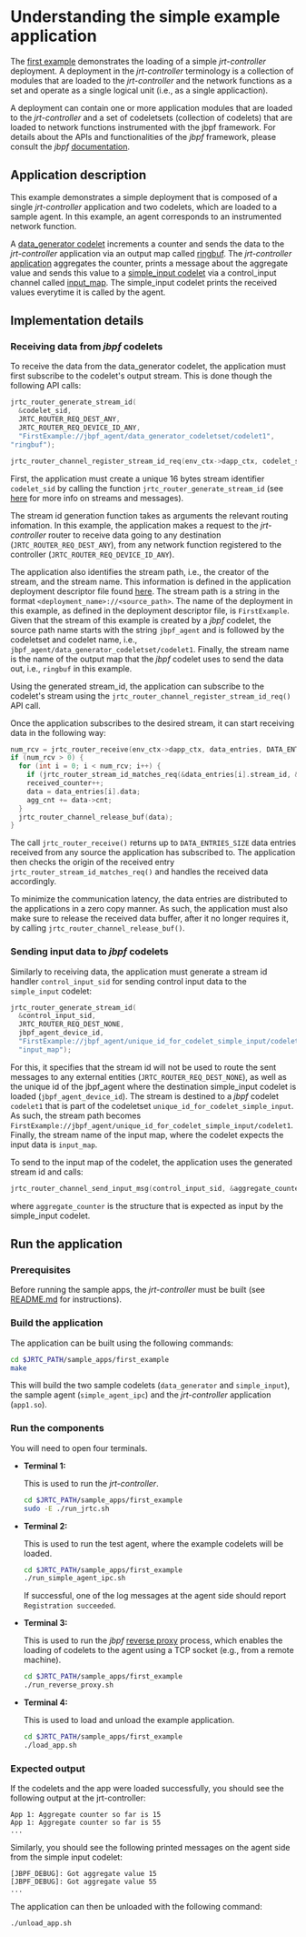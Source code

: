 # Understanding the simple example application

The [first example](../sample_apps/first_example/) demonstrates the loading of a simple *jrt-controller* deployment.
A deployment in the *jrt-controller* terminology is a collection of modules that are loaded to the *jrt-controller* and the network functions as a set and operate as a single logical unit (i.e., as a single applicaction). 

A deployment can contain one or more application modules that are loaded to the *jrt-controller* and a set of codeletsets (collection of codelets) that are loaded to network functions instrumented with the jbpf framework. 
For details about the APIs and functionalities of the *jbpf* framework, please consult the *jbpf* [documentation](https://github.com/microsoft/jbpf/blob/main/README.md).

## Application description

This example demonstrates a simple deployment that is composed of a single *jrt-controller* application and two codelets, which are loaded to a sample agent.
In this example, an agent corresponds to an instrumented network function. 

A [data_generator codelet](../sample_apps/first_example/jbpf_codelets/data_generator/data_generator_codelet.c) increments a counter and sends the data to the *jrt-controller* application via an output map called [ringbuf](../sample_apps/first_example/jbpf_codelets/data_generator/data_generator_codelet.yaml).
The *jrt-controller* [application](../sample_apps/first_example/first_example.c) aggregates the counter, prints a message about the aggregate value 
and sends this value to a [simple_input codelet](../sample_apps/first_example/jbpf_codelets/simple_input/simple_input_program.c) 
via a control_input channel called [input_map](../sample_apps/first_example/jbpf_codelets/simple_input/codeletset.yaml). 
The simple_input codelet prints the received values everytime it is called by the agent.

## Implementation details

### Receiving data from *jbpf* codelets

To receive the data from the data_generator codelet, the application must first subscribe to the codelet's output stream. This is done though the following API calls:
```C
jrtc_router_generate_stream_id(
  &codelet_sid,
  JRTC_ROUTER_REQ_DEST_ANY,
  JRTC_ROUTER_REQ_DEVICE_ID_ANY,
  "FirstExample://jbpf_agent/data_generator_codeletset/codelet1",
"ringbuf");

jrtc_router_channel_register_stream_id_req(env_ctx->dapp_ctx, codelet_sid);
```
First, the application must create a unique 16 bytes stream identifier `codelet_sid` by calling the function `jrtc_router_generate_stream_id` (see [here](./streams.md) for more info on streams and messages).

The stream id generation function takes as arguments the relevant routing infomation. In this example, the application makes a request to the *jrt-controller* router to receive data going to any destination (`JRTC_ROUTER_REQ_DEST_ANY`), from any network function registered to the controller (`JRTC_ROUTER_REQ_DEVICE_ID_ANY`).

The application also identifies the stream path, i.e., the creator of the stream, and the stream name. 
This information is defined in the application deployment descriptor file found [here](../sample_apps/first_example/jbpf_codelets/data_generator/data_generator_codelet.yaml).
The stream path is a string in the format `<deployment_name>://<source_path>`.
The name of the deployment in this example, as defined in the deployment descriptor file, is `FirstExample`.
Given that the stream of this example is created by a *jbpf* codelet, the source path name starts with the string `jbpf_agent` and is followed by the codeletset and codelet name, i.e., `jbpf_agent/data_generator_codeletset/codelet1`.
Finally, the stream name is the name of the output map that the *jbpf* codelet uses to send the data out, i.e., `ringbuf` in this example.

Using the generated stream_id, the application can subscribe to the codelet's stream using the `jrtc_router_channel_register_stream_id_req()` API call.

Once the application subscribes to the desired stream, it can start receiving data in the following way:

```C
num_rcv = jrtc_router_receive(env_ctx->dapp_ctx, data_entries, DATA_ENTRIES_SIZE);
if (num_rcv > 0) {
  for (int i = 0; i < num_rcv; i++) {
    if (jrtc_router_stream_id_matches_req(&data_entries[i].stream_id, &codelet_sid)) {
    received_counter++;
    data = data_entries[i].data;
    agg_cnt += data->cnt;
  }
  jrtc_router_channel_release_buf(data);
}
```

The call `jrtc_router_receive()` returns up to `DATA_ENTRIES_SIZE` data entries received from any source the application has subscribed to.
The application then checks the origin of the received entry `jrtc_router_stream_id_matches_req()` and handles the received data accordingly.

To minimize the communication latency, the data entries are distributed to the applications in a zero copy manner.
As such, the application must also make sure to release the received data buffer, after it no longer requires it, by calling `jrtc_router_channel_release_buf()`.

### Sending input data to *jbpf* codelets

Similarly to receiving data, the application must generate a stream id handler `control_input_sid` for sending control input data to the `simple_input` codelet:
```C
jrtc_router_generate_stream_id(
  &control_input_sid,
  JRTC_ROUTER_REQ_DEST_NONE,
  jbpf_agent_device_id,
  "FirstExample://jbpf_agent/unique_id_for_codelet_simple_input/codelet1",
  "input_map");
```
For this, it specifies that the stream id will not be used to route the sent messages to any external entities (`JRTC_ROUTER_REQ_DEST_NONE`), as well as the unique id of the jbpf_agent where the destination simple_input codelet is loaded (`jbpf_agent_device_id`).
The stream is destined to a *jbpf* codelet `codelet1` that is part of the codeletset `unique_id_for_codelet_simple_input`.
As such, the stream path becomes `FirstExample://jbpf_agent/unique_id_for_codelet_simple_input/codelet1`.
Finally, the stream name of the input map, where the codelet expects the input data is `input_map`.

To send to the input map of the codelet, the application uses the generated stream id and calls:
```C
jrtc_router_channel_send_input_msg(control_input_sid, &aggregate_counter, sizeof(aggregate_counter));
```
where `aggregate_counter` is the structure that is expected as input by the simple_input codelet. 

## Run the application

### Prerequisites

Before running the sample apps, the *jrt-controller* must be built (see [README.md](../../README.md) for instructions).


### Build the application

The application can be built using the following commands:
  ```sh
  cd $JRTC_PATH/sample_apps/first_example
  make
  ```

This will build the two sample codelets (`data_generator` and `simple_input`), the sample agent (`simple_agent_ipc`) and the *jrt-controller* application (`app1.so`).


### Run the components

You will need to open four terminals.

* **Terminal 1:** 
  
  This is used to run the *jrt-controller*. 
  ```sh
  cd $JRTC_PATH/sample_apps/first_example
  sudo -E ./run_jrtc.sh
  ```

* **Terminal 2:**

  This is used to run the test agent, where the example codelets will be loaded.
  ```sh
  cd $JRTC_PATH/sample_apps/first_example
  ./run_simple_agent_ipc.sh
  ```
  If successful, one of the log messages at the agent side should report `Registration succeeded`.

* **Terminal 3:**

  This is used to run the *jbpf* [reverse proxy](https://github.com/microsoft/jbpf/blob/main/docs/life_cycle_management.md) process, which enables the loading of codelets to the agent using a TCP socket (e.g., from a remote machine).

  ```sh
  cd $JRTC_PATH/sample_apps/first_example
  ./run_reverse_proxy.sh
  ```

* **Terminal 4:**

  This is used to load and unload the example application.
  ```sh
  cd $JRTC_PATH/sample_apps/first_example
  ./load_app.sh
  ```


### Expected output

If the codelets and the app were loaded successfully, you should see the following output at the jrt-controller:
```
App 1: Aggregate counter so far is 15
App 1: Aggregate counter so far is 55
...
```

Similarly, you should see the following printed messages on the agent side from the simple input codelet:
```
[JBPF_DEBUG]: Got aggregate value 15
[JBPF_DEBUG]: Got aggregate value 55
...
```

The application can then be unloaded with the following command:
```sh
./unload_app.sh
```

